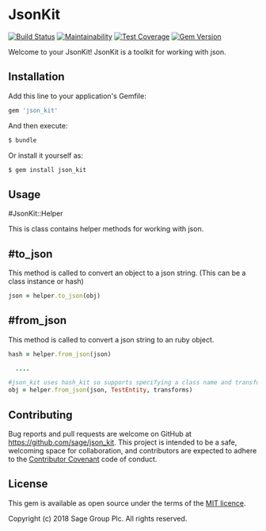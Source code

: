 # JsonKit

[![Build Status](https://travis-ci.org/Sage/json_kit.svg?branch=master)](https://travis-ci.org/Sage/json_kit)
[![Maintainability](https://api.codeclimate.com/v1/badges/aceb2a238169f80ca614/maintainability)](https://codeclimate.com/github/Sage/json_kit/maintainability)
[![Test Coverage](https://api.codeclimate.com/v1/badges/aceb2a238169f80ca614/test_coverage)](https://codeclimate.com/github/Sage/json_kit/test_coverage)
[![Gem Version](https://badge.fury.io/rb/json_kit.svg)](https://badge.fury.io/rb/json_kit)

Welcome to your JsonKit! JsonKit is a toolkit for working with json.

## Installation

Add this line to your application's Gemfile:

```ruby
gem 'json_kit'
```

And then execute:

```bash
$ bundle
```

Or install it yourself as:

```bash
$ gem install json_kit
```

## Usage


#JsonKit::Helper

This is class contains helper methods for working with json.

## #to_json

This method is called to convert an object to a json string. (This can be a class instance or hash)

```ruby
json = helper.to_json(obj)
```

## #from_json

This method is called to convert a json string to an ruby object.

```ruby
hash = helper.from_json(json)

  ....

#json_kit uses hash_kit so supports specifying a class name and transforms to convert the json into a ruby class instance.
obj = helper.from_json(json, TestEntity, transforms)
```

## Contributing

Bug reports and pull requests are welcome on GitHub at https://github.com/sage/json_kit. This project is intended to be a safe, welcoming space for collaboration, and contributors are expected to adhere to the [Contributor Covenant](http://contributor-covenant.org) code of conduct.


## License

This gem is available as open source under the terms of the
[MIT licence](LICENSE).

Copyright (c) 2018 Sage Group Plc. All rights reserved.
